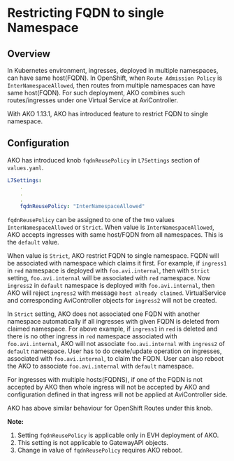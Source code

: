 # Restricting FQDN to single Namespace

## Overview

In Kubernetes environment, ingresses, deployed in multiple namespaces, can have same host(FQDN). In OpenShift, when `Route Admission Policy` is `InterNamespaceAllowed`, then routes from multiple namespaces can have same host(FQDN). For such deployment, AKO combines such routes/ingresses under one Virtual Service at AviController.

With AKO 1.13.1, AKO has introduced feature to restrict FQDN to single namespace. 

## Configuration

AKO has introduced knob `fqdnReusePolicy` in `L7Settings` section of `values.yaml`.

```yaml
L7Settings:
    .
    .
    .
    fqdnReusePolicy: "InterNamespaceAllowed"
```

`fqdnReusePolicy` can be assigned to one of the two values `InterNamespaceAllowed` or `Strict`.
When value is `InterNamespaceAllowed`, AKO accepts ingresses with same host/FQDN from all namespaces. This is the `default` value.

When value is `Strict`, AKO restrict FQDN to single namespace. FQDN will be associated with namespace which claims it first. For example, if `ingress1` in `red` namespace is deployed with `foo.avi.internal`, then with `Strict` setting, `foo.avi.internal` will be associated with `red` namespace. Now `ingress2` in `default` namespace is deployed with `foo.avi.internal`, then AKO will reject `ingress2` with message `host already claimed`. VirtualService and corresponding AviController objects for `ingress2` will not be created.

In `Strict` setting, AKO does not associated one FQDN with another namespace automatically if all ingresses with given FQDN is deleted from claimed namespace. For above example, if `ingress1` in `red` is deleted and there is no other ingress in `red` namespace associated with `foo.avi.internal`, AKO will not associate `foo.avi.internal` with `ingress2` of `default` namespace. User has to do create/update operation on ingresses, associated with `foo.avi.internal`, to claim the FQDN. User can also reboot the AKO to associate `foo.avi.internal` with `default` namespace.

For ingresses with multiple hosts(FQDNS), if one of the FQDN is not accepted by AKO then whole ingress will not be accepted by AKO and configuration defined in that ingress will not be applied at AviController side.

AKO has above similar behaviour for OpenShift Routes under this knob.

**Note:**
1. Setting `fqdnReusePolicy` is applicable only in EVH deployment of AKO.
2. This setting is not applicable to GatewayAPI objects.
3. Change in value of `fqdnReusePolicy` requires AKO reboot.


